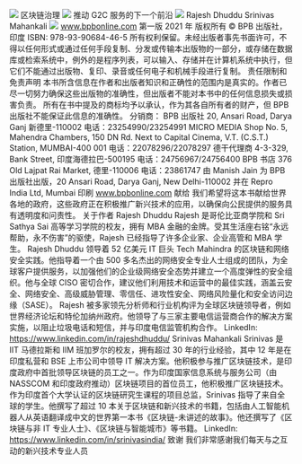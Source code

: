 ![](img/image-ctgjrmo5.jpg) 区块链治理 ![](img/image-lhv0oq8s.jpg) 推动 G2C 服务的下一个前沿 ![](img/image-lhv0oq8s.jpg) Rajesh Dhuddu Srinivas Mahankali ![](img/image-hqfklw11.jpg) www.bpbonline.com 第一版 2021 年 版权所有 © BPB 出版社，印度 ISBN: 978-93-90684-46-5 所有权利保留。未经出版者事先书面许可，不得以任何形式或通过任何手段复制、分发或传输本出版物的一部分，或存储在数据库或检索系统中，例外的是程序列表，可以输入、存储并在计算机系统中执行，但它们不能通过出版物、复印、录音或任何电子和机械手段进行复制。 责任限制和免责声明 本书所含信息在作者和出版者知识和正确性的范围内是真实的。作者已尽一切努力确保这些出版物的准确性，但出版者不能对本书中的任何信息损失或损害负责。 所有在书中提及的商标均予以承认，作为其各自所有者的财产，但 BPB 出版社不能保证此信息的准确性。 分销商： BPB 出版社 20, Ansari Road, Darya Ganj 新德里-110002 电话：23254990/23254991 MICRO MEDIA Shop No. 5, Mahendra Chambers, 150 DN Rd. Next to Capital Cinema, V.T. (C.S.T.) Station, MUMBAI-400 001 电话：22078296/22078297 德干代理商 4-3-329, Bank Street, 印度海德拉巴-500195 电话：24756967/24756400 BPB 书店 376 Old Lajpat Rai Market, 德里-110006 电话：23861747 由 Manish Jain 为 BPB 出版社出版，20 Ansari Road, Darya Ganj, New Delhi-110002 并在 Repro India Ltd, Mumbai 印刷 www.bpbonline.com 献给 我们希望将这本书献给世界各地的政府，这些政府正在积极推广新兴技术的应用，以确保向公民提供的服务具有透明度和问责性。 关于作者 Rajesh Dhuddu Rajesh 是哥伦比亚商学院和 Sri Sathya Sai 高等学习学院的校友，拥有 MBA 金融的金牌。受其生活座右铭“永远帮助，永不伤害”的驱使，Rajesh 已经指导了许多企业家、企业高管和 MBA 学生。 Rajesh Dhuddu 领导着 52 亿美元 IT 巨头 Tech Mahindra 的区块链和网络安全实践。他指导着一个由 500 多名杰出的网络安全专业人士组成的团队，为全球客户提供服务，以加强他们的企业级网络安全态势并建立一个高度弹性的安全组织。他与全球 CISO 密切合作，建议他们利用技术和运营中的最佳实践，涵盖云安全、网络安全、高级威胁管理、零信任、进攻性安全、网络风险量化和安全访问边缘（SASE）。 Rajesh 被多家领先分析师和行业机构评为全球区块链领导者，例如世界经济论坛和特伦加纳州政府。他领导了与三家主要电信运营商合作的解决方案实施，以阻止垃圾电话和短信，并与印度电信监管机构合作。 LinkedIn: https://www.linkedin.com/in/rajeshdhuddu/ Srinivas Mahankali Srinivas 是 IIT 马德拉斯和 IIM 班加罗尔的校友，拥有超过 30 年的行业经验，其中 12 年是在印度私营和 BSE 上市公司中领导 IT 解决方案。他积极参与推广区块链技术，是印度政府中首批领导区块链的员工之一。作为印度国家信息系统与服务公司（由 NASSCOM 和印度政府推动）区块链项目的首位员工，他积极推广区块链技术。作为印度首个大学认证的区块链研究生课程的项目总监，Srinivas 指导了来自全球的学生。他撰写了超过 10 本关于区块链和新兴技术的书籍，包括由人工智能机器人从英语翻译成中文的世界第一本书《区块链-未讲述的故事》。他还撰写了《区块链与非 IT 专业人士》、《区块链与智能城市》等书籍。 LinkedIn: https://www.linkedin.com/in/srinivasindia/ 致谢 我们非常感谢我们每天与之互动的新兴技术专业人员
